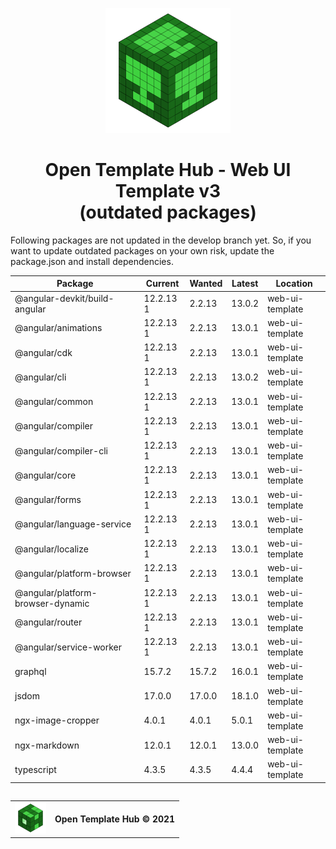 <p align="center">
  <a href="https://opentemplatehub.com">
    <img src="https://raw.githubusercontent.com/open-template-hub/open-template-hub.github.io/master/assets/logo/ui/web-ui-logo.png" alt="Logo" width=200>
  </a>
</p>


<h1 align="center">
Open Template Hub - Web UI Template v3
  <br/>
(outdated packages)
</h1>

Following packages are not updated in the develop branch yet. So, if you want to update outdated packages on your own risk, update the package.json and install dependencies.

| Package                             | Current    | Wanted   | Latest   | Location |
| --- | --- | --- | --- | --- |
| @angular-devkit/build-angular       | 12.2.13  1 | 2.2.13   | 13.0.2   | web-ui-template |
| @angular/animations                 | 12.2.13  1 | 2.2.13   | 13.0.1   | web-ui-template |
| @angular/cdk                        | 12.2.13  1 | 2.2.13   | 13.0.1   | web-ui-template |
| @angular/cli                        | 12.2.13  1 | 2.2.13   | 13.0.2   | web-ui-template |
| @angular/common                     | 12.2.13  1 | 2.2.13   | 13.0.1   | web-ui-template |
| @angular/compiler                   | 12.2.13  1 | 2.2.13   | 13.0.1   | web-ui-template |
| @angular/compiler-cli               | 12.2.13  1 | 2.2.13   | 13.0.1   | web-ui-template |
| @angular/core                       | 12.2.13  1 | 2.2.13   | 13.0.1   | web-ui-template |
| @angular/forms                      | 12.2.13  1 | 2.2.13   | 13.0.1   | web-ui-template |
| @angular/language-service           | 12.2.13  1 | 2.2.13   | 13.0.1   | web-ui-template |
| @angular/localize                   | 12.2.13  1 | 2.2.13   | 13.0.1   | web-ui-template |
| @angular/platform-browser           | 12.2.13  1 | 2.2.13   | 13.0.1   | web-ui-template |
| @angular/platform-browser-dynamic   | 12.2.13  1 | 2.2.13   | 13.0.1   | web-ui-template |
| @angular/router                     | 12.2.13  1 | 2.2.13   | 13.0.1   | web-ui-template |
| @angular/service-worker             | 12.2.13  1 | 2.2.13   | 13.0.1   | web-ui-template |
| graphql                             |  15.7.2    | 15.7.2   | 16.0.1   | web-ui-template |
| jsdom                               |  17.0.0    | 17.0.0   | 18.1.0   | web-ui-template |
| ngx-image-cropper                   |   4.0.1    |  4.0.1   |  5.0.1   | web-ui-template |
| ngx-markdown                        |  12.0.1    | 12.0.1   | 13.0.0   | web-ui-template |
| typescript                          |   4.3.5    |  4.3.5   |  4.4.4   | web-ui-template |

<table align="right"><tr><td><a href="https://opentemplatehub.com"><img src="https://raw.githubusercontent.com/open-template-hub/open-template-hub.github.io/master/assets/logo/brand-logo.png" width="50px" alt="oth"/></a></td><td><b>Open Template Hub © 2021</b></td></tr></table>

